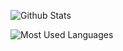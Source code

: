 ![Github Stats](https://github-readme-stats.vercel.app/api?username=dog234&show_icons=true&theme=dark&count_private=true)

![Most Used Languages](https://github-readme-stats.vercel.app/api/top-langs/?username=dog234&theme=dark&layout=compact)
